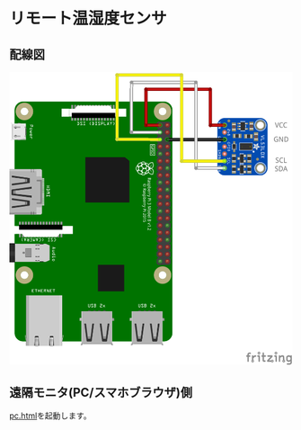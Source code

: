 # リモート温湿度センサ

## 配線図

![配線図](../vl53l0x/schematic.png "schematic")

## 遠隔モニタ(PC/スマホブラウザ)側

[pc.html](pc.html)を起動します。
